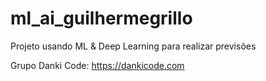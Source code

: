 # ml_ai_guilhermegrillo
Projeto usando ML &amp; Deep Learning para realizar previsões

Grupo Danki Code: https://dankicode.com
